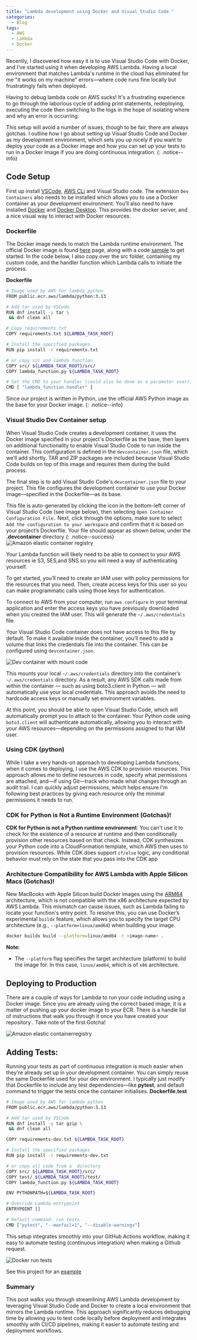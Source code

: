 ```yaml
---
title: "Lambda development using Docker and Visual Studio Code "
categories:
  - Blog
tags:
  - AWS
  - Lambda
  - Docker
---
```


Recently, I discovered how easy it is to use Visual Studio Code with Docker, and I've started using it when developing AWS Lambda. Having a local environment that matches Lambda's runtime in the cloud has eliminated for me "it works on my machine" errors—where code runs fine locally but frustratingly fails when deployed.

Having to debug lambda code on AWS sucks! It's a frustrating experience to go through the laborious cycle of adding print statements, redeploying, executing the code  then switching to the logs in the hope of isolating where and why an error is occurring.

This setup will avoid a number of issues, though to be fair, there are always gotchas. I outline how I go about setting up Visual Studio Code and Docker as my development environment, which sets you up nicely if you want to deploy your code as a Docker image and how you can set up your tests to run in a Docker image if you are doing continuous integration.
{: .notice--info}

## Code Setup 
First up install [VSCode](https://code.visualstudio.com/download), [AWS CLi](https://formulae.brew.sh/formula/awscli) and Visual Studio code. The extension  `Dev Containers` also needs to be installed which allows you to use a Docker container as your development environment.  You’ll also need to have installed [Docker](https://formulae.brew.sh/formula/docker) and [Docker Desktop](https://docs.docker.com/desktop/setup/install/mac-install/). This provides the docker server, and a nice visual way to interact with Docker resources.


### Dockerfile
The Docker image needs to match the Lambda runtime environment. The official Docker image is found [here](https://gallery.ecr.aws/lambda/python)  page, along with a code [ sample](https://docs.aws.amazon.com/lambda/latest/dg/python-image.html#python-image-instructions) to get started. In the code below, I also copy over the src folder, containing my custom code, and the handler function which Lambda calls to initiate the process.
 

**Dockerfile**
```bash
# Image used by AWS for lambda python
FROM public.ecr.aws/lambda/python:3.13

# Add tar used by VSCode
RUN dnf install -y tar \
 && dnf clean all

# Copy requirements.txt
COPY requirements.txt ${LAMBDA_TASK_ROOT}

# Install the specified packages
RUN pip install -r requirements.txt

# or copy src and lambda function 
COPY src/ ${LAMBDA_TASK_ROOT}/src/
COPY lambda_function.py ${LAMBDA_TASK_ROOT}

# Set the CMD to your handler (could also be done as a parameter override outside of the Dockerfile)
CMD [ "lambda_function.handler" ]

```
Since our project is written in Python, use the official AWS Python image as the base for your Docker image.
{: .notice--info}

### Visual Studio Dev Container setup
When Visual Studio Code creates a development container, it uses the Docker image specified in your project's Dockerfile as the base, then layers on additional functionality to enable Visual Studio Code to run inside the container. This configuration is defined in the `devcontainer.json` file, which we’ll add shortly. TAR and ZIP packages are included because Visual Studio Code builds on top of this image and requires them during the build process.

The final step is to add Visual Studio Code's `devcontainer.json` file to your project. This file configures the development container to use your Docker image—specified in the Dockerfile—as its base.

This file is auto-generated by clicking the icon in the bottom-left corner of Visual Studio Code (see image below), then selecting `Open Container Configuration File.` Next, click through the options, make sure to select `Add the configuration to your workspace` and confirm that it is based on your project’s Dockerfile. Your file should appear as shown below, under the **.devcontainer** directory
{: .notice--success}
<img src="{{ '/assets/images/2025-06-11-lambda-docker/vscode_devcontainer2.png' | relative_url }}" alt="Amazon elastic container registry" itemprop="image"  class="u-photo">



Your Lambda function will likely need to be able to connect to your AWS resources ie S3, SES,and SNS so you will need a way of authenticating yourself.

To get started, you’ll need to create an IAM user with policy permissions for the resources that you need. Then, create access keys for this user so you can make programmatic calls using those keys for authentication.

To connect to AWS from your computer, run `aws configure` in your terminal application and enter the access keys you have previously downloaded when you created the IAM user. This will generate the `~/.aws/credentials` file.

Your Visual Studio Code container does not have access to this file by default. To make it available inside the container, you’ll need to add a volume that links the credentials file into the container. This can be configured using `devcontainer.json`.

<img src="{{ '/assets/images/2025-06-11-lambda-docker/devcontainer_with_mount.png' | relative_url }}" alt="Dev container with mount code" itemprop="image" class="u-photo">

This mounts your local `~/.aws/credentials` directory into the container’s `~/.aws/credentials` directory. As a result, any AWS SDK calls made from within the container — such as using boto3.client in Python — will automatically use your local credentials. This approach avoids the need to hardcode access keys or manually set environment variables.

At this point, you should be able to open Visual Studio Code, which will automatically prompt you to attach to the container. Your Python code using `boto3.client` will authenticate automatically, allowing you to interact with your AWS resources—depending on the permissions assigned to that IAM user.

### Using CDK (python)
While I take a very hands-on approach to developing Lambda functions, when it comes to deploying, I use the AWS CDK to provision resources. This approach allows me to define resources in code, specify what permissions are attached, and—if using Git—track who made what changes through an audit trail. I can quickly adjust permissions, which helps ensure I'm following best practices by giving each resource only the minimal permissions it needs to run.

### CDK for Python is Not a Runtime Environment (Gotchas)!
**CDK for Python is not a Python runtime environment**. You can't use it to check for the existence of a resource at runtime and then conditionally provision other resources based on that check. Instead, CDK synthesizes your Python code into a CloudFormation template, which AWS then uses to provision resources. While CDK does support `if/else` logic, any conditional behavior must rely on the state that you pass into the CDK app


### Architecture Compatibility for AWS Lambda with Apple Silicon Macs (Gotchas)!
New MacBooks with Apple Silicon build Docker images using the [ARM64](https://en.wikipedia.org/wiki/ARM_architecture_family)  architecture, which is not compatible with the x86 architecture expected by AWS Lambda. This mismatch can cause issues, such as Lambda failing to locate your function's entry point.
To resolve this, you can use Docker’s experimental `buildx` feature, which allows you to specify the target CPU architecture (e.g., `--platform=linux/amd64`) when building your image.
```bash
docker buildx build --platform=linux/amd64 -t <image-name> .
```
**Note:**
- The `--platform` flag specifies the target architecture (platform) to build the image for. In this case, `linux/amd64`, which is of `x86` architecture.



## Deploying to Production 
There are a couple of ways for Lambda to run your code including using a Docker image. Since you are already using the correct based image, it is a  matter of pushing up your docker image to your ECR.  There is a handle list of instructions that walk you through it once you have created your repository . Take note of the first Gotcha!

<img src="{{ '/assets/images/2025-06-11-lambda-docker/amazon_elastic_container_registry.png' | relative_url }}" alt="Amazon elastic containerregistry" itemprop="image" class="u-photo">


## Adding Tests:
Running your tests as part of continuous integration is much easier when they're already set up in your development container.
You can simply reuse the same Dockerfile used for your dev environment. I typically just modify that Dockerfile to include any test dependencies—like **pytest**, and default command to trigger the tests once the container initialises.
**Dockerfile.test**
```bash
# Image used by AWS for lambda python
FROM public.ecr.aws/lambda/python:3.13

# Add tar used by VSCode
RUN dnf install -y tar gzip \
 && dnf clean all

COPY requirements-dev.txt ${LAMBDA_TASK_ROOT}

# Install the specified packages
RUN pip install -r requirements-dev.txt

# or copy all code from a  directory
COPY src/ ${LAMBDA_TASK_ROOT}/src/
COPY test/ ${LAMBDA_TASK_ROOT}/test/
COPY lambda_function.py ${LAMBDA_TASK_ROOT}

ENV PYTHONPATH=${LAMBDA_TASK_ROOT}

# Override Lambda entrypoint
ENTRYPOINT []

# Default command: run tests
CMD ["pytest", "--maxfail=1", "--disable-warnings"]
```

This setup integrates smoothly into your GitHub Actions workflow, making it easy to automate testing (continuous integration) when making a Github request.

<img src="{{ '/assets/images/2025-06-11-lambda-docker/docker_run_tests.png' | relative_url }}" alt="Docker run tests" itemprop="image" class="u-photo">

See this project for an [example](https://github.com/chrisZingel/email_s3_attachments_docker_2025/)

### Summary
This post walks you through streamlining AWS Lambda development by leveraging Visual Studio Code and Docker to create a local environment that mirrors the Lambda runtime. This approach significantly reduces debugging time by allowing you to test code locally before deployment and integrates smoothly with CI/CD pipelines, making it easier to automate testing and deployment workflows.